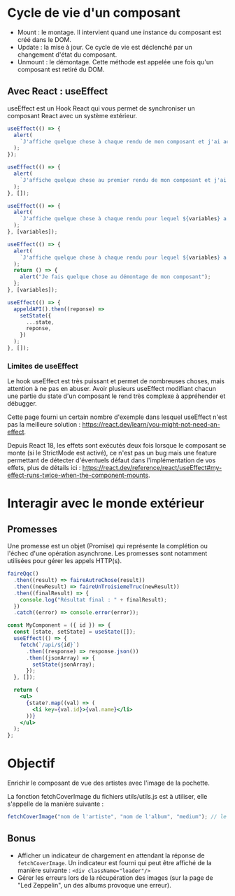 # Cycle de vie d'un composant

- Mount : le montage. Il intervient quand une instance du composant est créé dans le DOM.
- Update : la mise à jour. Ce cycle de vie est déclenché par un changement d'état du composant.
- Unmount : le démontage. Cette méthode est appelée une fois qu'un composant est retiré du DOM.

## Avec React : useEffect

useEffect est un Hook React qui vous permet de synchroniser un composant React avec un système extérieur.

```js
useEffect(() => {
  alert(
    `J'affiche quelque chose à chaque rendu de mon composant et j'ai accès à ses ${variables}`
  );
});

useEffect(() => {
  alert(
    `J'affiche quelque chose au premier rendu de mon composant et j'ai accès à ses ${variables}`
  );
}, []);

useEffect(() => {
  alert(
    `J'affiche quelque chose à chaque rendu pour lequel ${variables} a changé`
  );
}, [variables]);

useEffect(() => {
  alert(
    `J'affiche quelque chose à chaque rendu pour lequel ${variables} a changé`
  );
  return () => {
    alert("Je fais quelque chose au démontage de mon composant");
  };
}, [variables]);

useEffect(() => {
  appeldAPI().then((reponse) =>
    setState({
      ...state,
      reponse,
    })
  );
}, []);
```

### Limites de useEffect

Le hook useEffect est très puissant et permet de nombreuses choses, mais attention à ne pas en abuser. Avoir plusieurs useEffect modifiant chacun une partie du state d'un composant le rend très complexe à appréhender et débugger.

Cette page fourni un certain nombre d'exemple dans lesquel useEffect n'est pas la meilleure solution : https://react.dev/learn/you-might-not-need-an-effect.

Depuis React 18, les effets sont exécutés deux fois lorsque le composant se monte (si le StrictMode est activé), ce n'est pas un bug mais une feature permettant de détecter d'éventuels défaut dans l'implémentation de vos effets, plus de détails ici : https://react.dev/reference/react/useEffect#my-effect-runs-twice-when-the-component-mounts.

# Interagir avec le monde extérieur

## Promesses

Une promesse est un objet (Promise) qui représente la complétion ou l'échec d'une opération asynchrone. Les promesses sont notamment utilisées pour gérer les appels HTTP(s).

```js
faireQqc()
  .then((result) => faireAutreChose(result))
  .then((newResult) => faireUnTroisiemeTruc(newResult))
  .then((finalResult) => {
    console.log("Résultat final : " + finalResult);
  })
  .catch((error) => console.error(error));
```

```jsx
const MyComponent = ({ id }) => {
  const [state, setState] = useState([]);
  useEffect(() => {
    fetch(`/api/${id}`)
      .then((response) => response.json())
      .then((jsonArray) => {
        setState(jsonArray);
      });
  }, []);

  return (
    <ul>
      {state?.map((val) => (
        <li key={val.id}>{val.name}</li>
      ))}
    </ul>
  );
};
```

# Objectif

Enrichir le composant de vue des artistes avec l'image de la pochette.

La fonction fetchCoverImage du fichiers utils/utils.js est à utiliser, elle s'appelle de la manière suivante :

```js
fetchCoverImage("nom de l'artiste", "nom de l'album", "medium"); // le 3è paramètre peut-être small ou medium en fonction de la taille souhaitée
```

## Bonus

- Afficher un indicateur de chargement en attendant la réponse de `fetchCoverImage`. Un indicateur est fourni qui peut être affiché de la manière suivante : `<div className="loader"/>`
- Gérer les erreurs lors de la récupération des images (sur la page de "Led Zeppelin", un des albums provoque une erreur).
